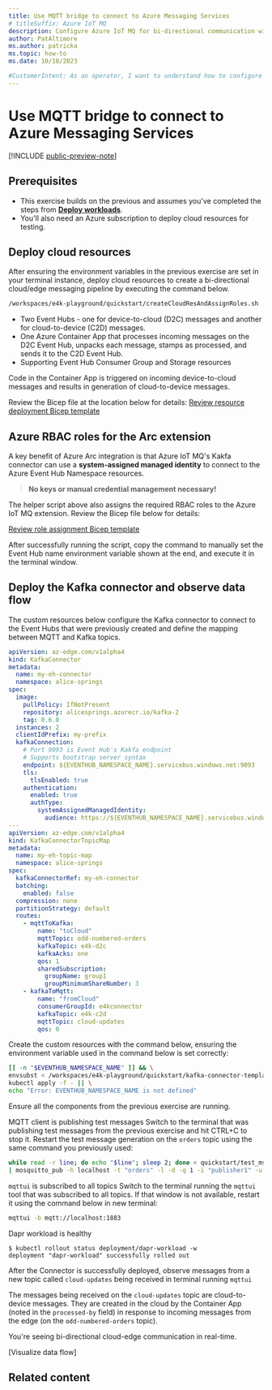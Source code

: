 ```yaml
---
title: Use MQTT bridge to connect to Azure Messaging Services
# titleSuffix: Azure IoT MQ
description: Configure Azure IoT MQ for bi-directional communication with Azure Messaging Services.
author: PatAltimore
ms.author: patricka
ms.topic: how-to
ms.date: 10/18/2023

#CustomerIntent: As an operator, I want to understand how to configure Azure IoT MQ so that I can have bi-directional communication between clients and Azure Messaging Services.
---
```



# Use MQTT bridge to connect to Azure Messaging Services

[!INCLUDE [public-preview-note](../includes/public-preview-note.md)]

## Prerequisites

- This exercise builds on the previous and assumes you've completed the steps from **[Deploy workloads](/docs/mqtt-broker/quickstart/deploy-workloads)**.
- You'll also need an Azure subscription to deploy cloud resources for testing.

## Deploy cloud resources

After ensuring the environment variables in the previous exercise are set in your terminal instance, deploy cloud resources to create a bi-directional cloud/edge messaging pipeline by executing the command below.


```bash
/workspaces/e4k-playground/quickstart/createCloudResAndAssignRoles.sh
```

- Two Event Hubs - one for device-to-cloud (D2C) messages and another for cloud-to-device (C2D) messages.
- One Azure Container App that processes incoming messages on the D2C Event Hub, unpacks each message, stamps as processed, and sends it to the C2D Event Hub.
- Supporting Event Hub Consumer Group and Storage resources

Code in the Container App is triggered on incoming device-to-cloud messages and results in generation of cloud-to-device messages.

Review the Bicep file at the location below for details:
[Review resource deployment Bicep template](https://github.com/microsoft/e4k-playground/blob/main/quickstart/createCloudResources.bicep)


## Azure RBAC roles for the Arc extension

A key benefit of Azure Arc integration is that Azure IoT MQ's Kakfa connector can use a **system-assigned managed identity** to connect to the Azure Event Hub Namespace resources.

>**No keys or manual credential management necessary!**

The helper script above also assigns the required RBAC roles to the Azure IoT MQ extension. Review the Bicep file below for details:


[Review role assignment Bicep template](https://github.com/microsoft/e4k-playground/blob/bicep/quickstart/assignRolesWithAzureRBAC.bicep)

After successfully running the script, copy the command to manually set the Event Hub name environment variable shown at the end, and execute it in the terminal window.

## Deploy the Kafka connector and observe data flow

The custom resources below configure the Kafka connector to connect to the Event Hubs that were previously created and define the mapping between MQTT and Kafka topics.

```yaml
apiVersion: az-edge.com/v1alpha4
kind: KafkaConnector
metadata:
  name: my-eh-connector
  namespace: alice-springs
spec:
  image:
    pullPolicy: IfNotPresent
    repository: alicesprings.azurecr.io/kafka-2
    tag: 0.6.0
  instances: 2
  clientIdPrefix: my-prefix
  kafkaConnection:
    # Port 9093 is Event Hub's Kakfa endpoint
    # Supports bootstrap server syntax
    endpoint: ${EVENTHUB_NAMESPACE_NAME}.servicebus.windows.net:9093
    tls:
      tlsEnabled: true
    authentication:
      enabled: true
      authType:
        systemAssignedManagedIdentity:
          audience: https://${EVENTHUB_NAMESPACE_NAME}.servicebus.windows.net
---
apiVersion: az-edge.com/v1alpha4
kind: KafkaConnectorTopicMap
metadata:
  name: my-eh-topic-map
  namespace: alice-springs
spec:
  kafkaConnectorRef: my-eh-connector
  batching:
    enabled: false
  compression: none
  partitionStrategy: default
  routes:
    - mqttToKafka:
        name: "toCloud"
        mqttTopic: odd-numbered-orders
        kafkaTopic: e4k-d2c
        kafkaAcks: one
        qos: 1
        sharedSubscription:
          groupName: group1
          groupMinimumShareNumber: 3
    - kafkaToMqtt:
        name: "fromCloud"
        consumerGroupId: e4kconnector
        kafkaTopic: e4k-c2d
        mqttTopic: cloud-updates
        qos: 0
```

Create the custom resources with the command below, ensuring the environment variable used in the command below is set correctly:

```bash
[[ -n "$EVENTHUB_NAMESPACE_NAME" ]] && \
envsubst < /workspaces/e4k-playground/quickstart/kafka-connector-template.yaml | \
kubectl apply -f - || \
echo "Error: EVENTHUB_NAMESPACE_NAME is not defined"
```

Ensure all the components from the previous exercise are running.


MQTT client is publishing test messages
Switch to the terminal that was publishing test messages from the previous exercise and hit CTRL+C to stop it. Restart the test message generation on the `orders` topic using the same command you previously used:

```bash
while read -r line; do echo "$line"; sleep 2; done < quickstart/test_msgs \
| mosquitto_pub -h localhost -t "orders" -l -d -q 1 -i "publisher1" -u client1 -P password
```


`mqttui` is subscribed to all topics
Switch to the terminal running the `mqttui` tool that was subscribed to all topics. If that window is not available, restart it using the command below in new terminal:

```bash
mqttui -b mqtt://localhost:1883
```


Dapr workload is healthy

```console
$ kubectl rollout status deployment/dapr-workload -w
deployment "dapr-workload" successfully rolled out  
```

After the Connector is successfully deployed, observe messages from a new topic called `cloud-updates` being received in terminal running `mqttui`


The messages being received on the `cloud-updates` topic are cloud-to-device messages. They are created in the cloud by the Container App (noted in the `processed-by` field) in response to incoming messages from the edge (on the `odd-numbered-orders` topic).

You're seeing bi-directional cloud-edge communication in real-time.

[Visualize data flow]


## Related content

